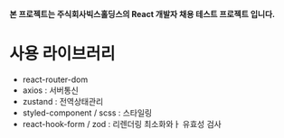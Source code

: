 **본 프로젝트는 주식회사빅스홀딩스의 React 개발자 채용 테스트 프로젝트 입니다.**

# 사용 라이브러리

- react-router-dom
- axios : 서버통신
- zustand : 전역상태관리
- styled-component / scss : 스타일링
- react-hook-form / zod : 리렌더링 최소화와ㅏ 유효성 검사
